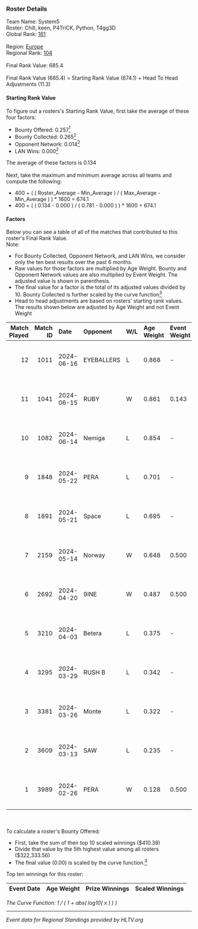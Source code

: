 ### Roster Details<br />
Team Name: System5<br />
Roster: Chill, keen, P4TriCK, Python, T4gg3D<br />
Global Rank: [161](../standings_global.md)<br />
<br />
Region: [Europe]( ../standings_europe.md)<br />
Regional Rank: [104]( ../standings_europe.md)<br />
<br />
Final Rank Value:  685.4<br />
<br />
Final Rank Value (685.4) = Starting Rank Value (674.1) + Head To Head Adjustments (11.3)<br />

#### Starting Rank Value<br />
To figure out a rosters's Starting Rank Value, first take the average of these four factors:<br />
- Bounty Offered: 0.257[<sup>1</sup>](#table2)
- Bounty Collected: 0.265[<sup>2</sup>](#table1)
- Opponent Network: 0.014[<sup>2</sup>](#table1)
- LAN Wins: 0.000[<sup>2</sup>](#table1)

The average of these factors is 0.134<br />
<br />
Next, take the maximum and minimum average across all teams and compute the following:<br />
- 400 + ( ( Roster_Average - Min_Average ) / ( Max_Average - Min_Average ) ) * 1600 = 674.1
- 400 + ( ( 0.134 - 0.000 ) / ( 0.781 - 0.000 ) ) * 1600 = 674.1


#### Factors<br />
Below you can see a table of all of the matches that contributed to this roster's Final Rank Value.<br />
Note:<br />

- For Bounty Collected, Opponent Network, and LAN Wins, we consider only the ten best results over the past 6 months.
- Raw values for those factors are multiplied by Age Weight. Bounty and Opponent Network values are also multiplied by Event Weight. The adjusted value is shown in parenthesis.
- The final value for a factor is the total of its adjusted values divided by 10. Bounty Collected is further scaled by the curve function[<sup>3</sup>](#curveFunction)
- Head to head adjustments are based on rosters' starting rank values. The results shown below are adjusted by Age Weight and not Event Weight
<span id="table1"></span><br />


| Match Played | Match ID | Date       | Opponent   | W/L | Age Weight | Event Weight | Bounty Collected | Opponent Network | LAN Wins  | H2H Adj. | Roster                               |
| -: | -: | :- | :- | :- | :- | :- | :- | :- | :- | -: | :- |
|           12 |     1011 | 2024-06-16 | EYEBALLERS | L   | 0.868      | -            | -                | -                | -         |    -6.96 | Chill, keen, P4TriCK, Python, T4gg3D |
|           11 |     1041 | 2024-06-15 | RUBY       | W   | 0.861      | 0.143        | 0.095 (0.012)    | 0.499 (0.061)    | 0 (0.000) |    20.97 | Chill, keen, P4TriCK, Python, T4gg3D |
|           10 |     1082 | 2024-06-14 | Nemiga     | L   | 0.854      | -            | -                | -                | -         |    -1.66 | Chill, keen, P4TriCK, Python, T4gg3D |
|            9 |     1848 | 2024-05-22 | PERA       | L   | 0.701      | -            | -                | -                | -         |    -3.87 | Chill, keen, P4TriCK, Python, T4gg3D |
|            8 |     1891 | 2024-05-21 | Space      | L   | 0.695      | -            | -                | -                | -         |    -6.01 | Chill, keen, P4TriCK, Python, T4gg3D |
|            7 |     2159 | 2024-05-14 | Norway     | W   | 0.648      | 0.500        | 0.006 (0.002)    | 0.107 (0.035)    | 0 (0.000) |    11.03 | Chill, keen, P4TriCK, Python, T4gg3D |
|            6 |     2692 | 2024-04-20 | 9INE       | W   | 0.487      | 0.500        | 0.000 (0.000)    | 0.067 (0.016)    | 0 (0.000) |     4.63 | Chill, keen, P4TriCK, Python, T4gg3D |
|            5 |     3210 | 2024-04-03 | Betera     | L   | 0.375      | -            | -                | -                | -         |    -5.31 | Chill, keen, P4TriCK, Python, shadiy |
|            4 |     3295 | 2024-03-29 | RUSH B     | L   | 0.342      | -            | -                | -                | -         |    -2.82 | Chill, keen, P4TriCK, Python, shadiy |
|            3 |     3381 | 2024-03-26 | Monte      | L   | 0.322      | -            | -                | -                | -         |    -1.47 | Chill, keen, krii, P4TriCK, Python   |
|            2 |     3609 | 2024-03-13 | SAW        | L   | 0.235      | -            | -                | -                | -         |    -0.43 | Chill, keen, krii, P4TriCK, Python   |
|            1 |     3989 | 2024-02-26 | PERA       | W   | 0.128      | 0.500        | 0.048 (0.003)    | 0.451 (0.029)    | 0 (0.000) |     3.25 | Chill, keen, krii, P4TriCK, Python   |

<br />
<span id="table2"></span><br />
To calculate a roster's Bounty Offered:<br />

- First, take the sum of their top 10 scaled winnings ($410.38)
- Divide that value by the 5th highest value among all rosters ($322,333.56)
- The final value (0.00) is scaled by the curve function.[<sup>3</sup>](#curveFunction)

Top ten winnings for this roster:<br />

| Event Date | Age Weight | Prize Winnings | Scaled Winnings |
| :- | -: | :- | :- |


<span id="curveFunction"></span>_The Curve Function: 1 / ( 1 + abs( log10( x ) ) )_<br />

---
_Event data for Regional Standings provided by HLTV.org_<br />
